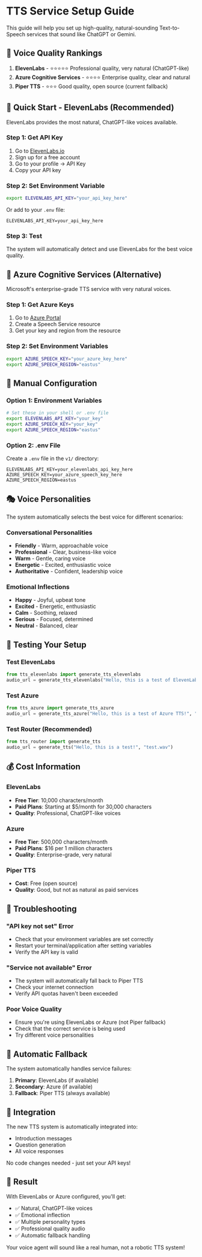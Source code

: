 # TTS Service Setup Guide

This guide will help you set up high-quality, natural-sounding Text-to-Speech services that sound like ChatGPT or Gemini.

## 🎯 Voice Quality Rankings

1. **ElevenLabs** - ⭐⭐⭐⭐⭐ Professional quality, very natural (ChatGPT-like)
2. **Azure Cognitive Services** - ⭐⭐⭐⭐ Enterprise quality, clear and natural
3. **Piper TTS** - ⭐⭐⭐ Good quality, open source (current fallback)

## 🚀 Quick Start - ElevenLabs (Recommended)

ElevenLabs provides the most natural, ChatGPT-like voices available.

### Step 1: Get API Key
1. Go to [ElevenLabs.io](https://elevenlabs.io/)
2. Sign up for a free account
3. Go to your profile → API Key
4. Copy your API key

### Step 2: Set Environment Variable
```bash
export ELEVENLABS_API_KEY="your_api_key_here"
```

Or add to your `.env` file:
```
ELEVENLABS_API_KEY=your_api_key_here
```

### Step 3: Test
The system will automatically detect and use ElevenLabs for the best voice quality.

## 🏢 Azure Cognitive Services (Alternative)

Microsoft's enterprise-grade TTS service with very natural voices.

### Step 1: Get Azure Keys
1. Go to [Azure Portal](https://portal.azure.com/)
2. Create a Speech Service resource
3. Get your key and region from the resource

### Step 2: Set Environment Variables
```bash
export AZURE_SPEECH_KEY="your_azure_key_here"
export AZURE_SPEECH_REGION="eastus"
```

## 🔧 Manual Configuration

### Option 1: Environment Variables
```bash
# Set these in your shell or .env file
export ELEVENLABS_API_KEY="your_key"
export AZURE_SPEECH_KEY="your_key"
export AZURE_SPEECH_REGION="eastus"
```

### Option 2: .env File
Create a `.env` file in the `v1/` directory:
```env
ELEVENLABS_API_KEY=your_elevenlabs_api_key_here
AZURE_SPEECH_KEY=your_azure_speech_key_here
AZURE_SPEECH_REGION=eastus
```

## 🎭 Voice Personalities

The system automatically selects the best voice for different scenarios:

### Conversational Personalities
- **Friendly** - Warm, approachable voice
- **Professional** - Clear, business-like voice
- **Warm** - Gentle, caring voice
- **Energetic** - Excited, enthusiastic voice
- **Authoritative** - Confident, leadership voice

### Emotional Inflections
- **Happy** - Joyful, upbeat tone
- **Excited** - Energetic, enthusiastic
- **Calm** - Soothing, relaxed
- **Serious** - Focused, determined
- **Neutral** - Balanced, clear

## 🧪 Testing Your Setup

### Test ElevenLabs
```python
from tts_elevenlabs import generate_tts_elevenlabs
audio_url = generate_tts_elevenlabs("Hello, this is a test of ElevenLabs!", "test.wav")
```

### Test Azure
```python
from tts_azure import generate_tts_azure
audio_url = generate_tts_azure("Hello, this is a test of Azure TTS!", "test.wav")
```

### Test Router (Recommended)
```python
from tts_router import generate_tts
audio_url = generate_tts("Hello, this is a test!", "test.wav")
```

## 💰 Cost Information

### ElevenLabs
- **Free Tier**: 10,000 characters/month
- **Paid Plans**: Starting at $5/month for 30,000 characters
- **Quality**: Professional, ChatGPT-like voices

### Azure
- **Free Tier**: 500,000 characters/month
- **Paid Plans**: $16 per 1 million characters
- **Quality**: Enterprise-grade, very natural

### Piper TTS
- **Cost**: Free (open source)
- **Quality**: Good, but not as natural as paid services

## 🚨 Troubleshooting

### "API key not set" Error
- Check that your environment variables are set correctly
- Restart your terminal/application after setting variables
- Verify the API key is valid

### "Service not available" Error
- The system will automatically fall back to Piper TTS
- Check your internet connection
- Verify API quotas haven't been exceeded

### Poor Voice Quality
- Ensure you're using ElevenLabs or Azure (not Piper fallback)
- Check that the correct service is being used
- Try different voice personalities

## 🔄 Automatic Fallback

The system automatically handles service failures:

1. **Primary**: ElevenLabs (if available)
2. **Secondary**: Azure (if available)
3. **Fallback**: Piper TTS (always available)

## 📱 Integration

The new TTS system is automatically integrated into:
- Introduction messages
- Question generation
- All voice responses

No code changes needed - just set your API keys!

## 🎉 Result

With ElevenLabs or Azure configured, you'll get:
- ✅ Natural, ChatGPT-like voices
- ✅ Emotional inflection
- ✅ Multiple personality types
- ✅ Professional quality audio
- ✅ Automatic fallback handling

Your voice agent will sound like a real human, not a robotic TTS system!
